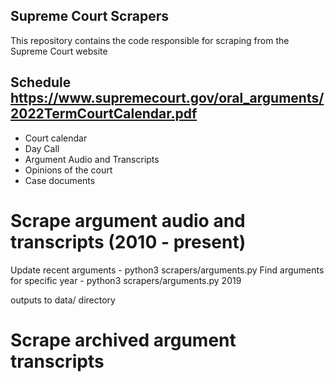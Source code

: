 ## Supreme Court Scrapers

This repository contains the code responsible for scraping from the Supreme Court website

## Schedule https://www.supremecourt.gov/oral_arguments/2022TermCourtCalendar.pdf

- Court calendar
- Day Call 
- Argument Audio and Transcripts
- Opinions of the court
- Case documents


# Scrape argument audio and transcripts (2010 - present)
Update recent arguments - python3 scrapers/arguments.py 
Find arguments for specific year - python3 scrapers/arguments.py 2019


outputs to data/ directory

# Scrape archived argument transcripts